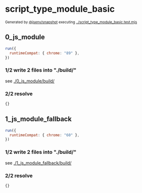 # script_type_module_basic

<sub>
  Generated by <a href="https://github.com/jsenv/core/tree/main/packages/independent/snapshot">@jsenv/snapshot</a> executing <a href="../script_type_module_basic.test.mjs">../script_type_module_basic.test.mjs</a>
</sub>

## 0_js_module

```js
run({
  runtimeCompat: { chrome: "89" },
})
```

### 1/2 write 2 files into "./build/"

see [./0_js_module/build/](./0_js_module/build/)

### 2/2 resolve

```js
{}
```

## 1_js_module_fallback

```js
run({
  runtimeCompat: { chrome: "60" },
})
```

### 1/2 write 2 files into "./build/"

see [./1_js_module_fallback/build/](./1_js_module_fallback/build/)

### 2/2 resolve

```js
{}
```